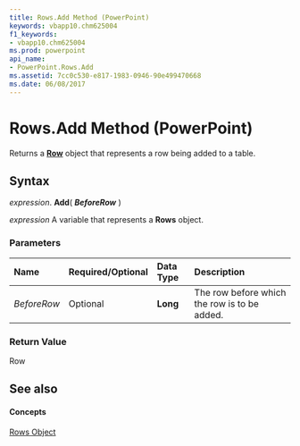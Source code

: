 ```yaml
---
title: Rows.Add Method (PowerPoint)
keywords: vbapp10.chm625004
f1_keywords:
- vbapp10.chm625004
ms.prod: powerpoint
api_name:
- PowerPoint.Rows.Add
ms.assetid: 7cc0c530-e817-1983-0946-90e499470668
ms.date: 06/08/2017
---
```



# Rows.Add Method (PowerPoint)

Returns a **[Row](row-object-powerpoint.md)** object that represents a row being added to a table.


## Syntax

 _expression_. **Add**( **_BeforeRow_** )

 _expression_ A variable that represents a **Rows** object.


### Parameters



|**Name**|**Required/Optional**|**Data Type**|**Description**|
|:-----|:-----|:-----|:-----|
| _BeforeRow_|Optional|**Long**|The row before which the row is to be added.|

### Return Value

Row


## See also


#### Concepts


[Rows Object](rows-object-powerpoint.md)


